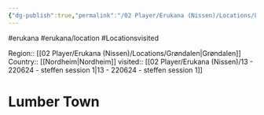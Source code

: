 ```yaml
---
{"dg-publish":true,"permalink":"/02 Player/Erukana (Nissen)/Locations/Locationsvisited/Vinterskov/","tags":["erukana","erukana/location","Locationsvisited"]}
---
```



#erukana #erukana/location #Locationsvisited 

Region:: [[02 Player/Erukana (Nissen)/Locations/Grøndalen\|Grøndalen]]
Country:: [[Nordheim\|Nordheim]]
visited:: [[02 Player/Erukana (Nissen)/13 - 220624 - steffen session 1\|13 - 220624 - steffen session 1]]
# Lumber Town